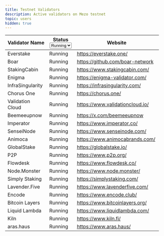 ```yaml
---
title: Testnet Validators
description: Active validators on Mezo testnet
topic: users
hidden: true
---
```


<table>
  <thead>
    <tr>
      <th width="242">Validator Name</th>
      <th width="130">
        Status<select>
          <option value="kho2A8rahGbq" label="Running" color="blue"></option>
        </select>
      </th>
      <th width="340" data-type="content-ref">Website</th>
    </tr>
  </thead>
  <tbody>
    <tr>
      <td>Everstake</td>
      <td><span data-option="kho2A8rahGbq">Running</span></td>
      <td><a href="https://everstake.one/">https://everstake.one/</a></td>
    </tr>
    <tr>
      <td>Boar</td>
      <td><span data-option="kho2A8rahGbq">Running</span></td>
      <td>
        <a href="https://github.com/boar-network"
          >https://github.com/boar-network</a
        >
      </td>
    </tr>
    <tr>
      <td>StakingCabin</td>
      <td><span data-option="kho2A8rahGbq">Running</span></td>
      <td>
        <a href="https://www.stakingcabin.com/"
          >https://www.stakingcabin.com/</a
        >
      </td>
    </tr>
    <tr>
      <td>Enigma</td>
      <td><span data-option="kho2A8rahGbq">Running</span></td>
      <td>
        <a href="https://enigma-validator.com/"
          >https://enigma-validator.com/</a
        >
      </td>
    </tr>
    <tr>
      <td>InfraSingularity</td>
      <td><span data-option="kho2A8rahGbq">Running</span></td>
      <td>
        <a href="https://infrasingularity.com/"
          >https://infrasingularity.com/</a
        >
      </td>
    </tr>
    <tr>
      <td>Chorus One</td>
      <td><span data-option="kho2A8rahGbq">Running</span></td>
      <td><a href="https://chorus.one/">https://chorus.one/</a></td>
    </tr>
    <tr>
      <td>Validation Cloud</td>
      <td><span data-option="kho2A8rahGbq">Running</span></td>
      <td>
        <a href="https://www.validationcloud.io/"
          >https://www.validationcloud.io/</a
        >
      </td>
    </tr>
    <tr>
      <td>Beemeeupnow</td>
      <td><span data-option="kho2A8rahGbq">Running</span></td>
      <td><a href="https://x.com/beemeeupnow">https://x.com/beemeeupnow</a></td>
    </tr>
    <tr>
      <td>Imperator</td>
      <td><span data-option="kho2A8rahGbq">Running</span></td>
      <td><a href="https://www.imperator.co/">https://www.imperator.co/</a></td>
    </tr>
    <tr>
      <td>SenseiNode</td>
      <td><span data-option="kho2A8rahGbq">Running</span></td>
      <td>
        <a href="https://www.senseinode.com/">https://www.senseinode.com/</a>
      </td>
    </tr>
    <tr>
      <td>Animoca</td>
      <td><span data-option="kho2A8rahGbq">Running</span></td>
      <td>
        <a href="https://www.animocabrands.com/"
          >https://www.animocabrands.com/</a
        >
      </td>
    </tr>
    <tr>
      <td>GlobalStake</td>
      <td><span data-option="kho2A8rahGbq">Running</span></td>
      <td><a href="https://globalstake.io/">https://globalstake.io/</a></td>
    </tr>
    <tr>
      <td>P2P</td>
      <td><span data-option="kho2A8rahGbq">Running</span></td>
      <td><a href="https://www.p2p.org/">https://www.p2p.org/</a></td>
    </tr>
    <tr>
      <td>Flowdesk</td>
      <td><span data-option="kho2A8rahGbq">Running</span></td>
      <td><a href="https://www.flowdesk.co/">https://www.flowdesk.co/</a></td>
    </tr>
    <tr>
      <td>Node.Monster</td>
      <td><span data-option="kho2A8rahGbq">Running</span></td>
      <td><a href="https://www.node.monster/">https://www.node.monster/</a></td>
    </tr>
    <tr>
      <td>Simply Staking</td>
      <td><span data-option="kho2A8rahGbq">Running</span></td>
      <td>
        <a href="https://simplystaking.com/">https://simplystaking.com/</a>
      </td>
    </tr>
    <tr>
      <td>Lavender.Five</td>
      <td><span data-option="kho2A8rahGbq">Running</span></td>
      <td>
        <a href="https://www.lavenderfive.com/"
          >https://www.lavenderfive.com/</a
        >
      </td>
    </tr>
    <tr>
      <td>Encode</td>
      <td><span data-option="kho2A8rahGbq">Running</span></td>
      <td><a href="https://www.encode.club/">https://www.encode.club/</a></td>
    </tr>
    <tr>
      <td>Bitcoin Layers</td>
      <td><span data-option="kho2A8rahGbq">Running</span></td>
      <td>
        <a href="https://www.bitcoinlayers.org/"
          >https://www.bitcoinlayers.org/</a
        >
      </td>
    </tr>
    <tr>
      <td>Liquid Lambda</td>
      <td><span data-option="kho2A8rahGbq">Running</span></td>
      <td>
        <a href="https://www.liquidlambda.com/"
          >https://www.liquidlambda.com/</a
        >
      </td>
    </tr>
    <tr>
      <td>Kiln</td>
      <td><span data-option="kho2A8rahGbq">Running</span></td>
      <td>
        <a href="https://www.kiln.fi/"
          >https://www.kiln.fi/</a
        >
      </td>
    </tr>
    <tr>
      <td>aras.haus</td>
      <td><span data-option="kho2A8rahGbq">Running</span></td>
      <td>
        <a href="https://www.aras.haus/"
          >https://www.aras.haus/</a
        >
      </td>
    </tr>
  </tbody>
</table>
